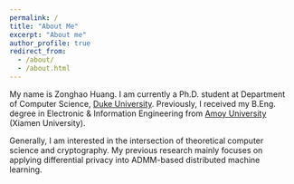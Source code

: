 ```yaml
---
permalink: /
title: "About Me"
excerpt: "About me"
author_profile: true
redirect_from: 
  - /about/
  - /about.html
---
```


My name is Zonghao Huang. I am currently a Ph.D. student at Department of Computer Science, [Duke University](https://www.duke.edu/). Previously, I received my B.Eng. degree in Electronic & Information Engineering from [Amoy University](https://en.xmu.edu.cn/) (Xiamen University).

Generally, I am interested in the intersection of theoretical computer science and cryptography. My previous research mainly focuses on applying differential privacy into ADMM-based distributed machine learning.
